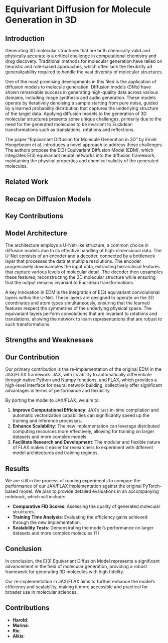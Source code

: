 # Equivariant Diffusion for Molecule Generation in 3D

## Introduction

Generating 3D molecular structures that are both chemically valid and physically accurate is a critical challenge in computational chemistry and drug discovery. Traditional methods for molecular generation have relied on heuristic and rule-based approaches, which often lack the flexibility ad generalizability required to handle the vast diversity of molecular structures. 

One of the most promising developments in this filed is the application of diffusion models to molecule generation. DIffusion models (DMs) have shown remarkable success in generating high-quality data across various domains, including image synthesis and audio generation. These models operate by iteratively denoising a sample starting from pure noise, guided by a learned probability distribution that captures the underlying structure of the target data. Applying diffusion models to the generation of 3D molecular structures presents some unique challenges, primarily due to the need for the generated molecules to be invariant to Euclidean transformations such as translations, rotations and reflections.

The paper “Equivariant Diffusion for Molecule Generation in 3D” by Emiel Hoogeboom et al. introduces a novel approach to address these challenges. The authors propose the E(3) Equivariant Diffusion Model (EDM), which integrates E(3) equivariant neural networks into the diffusion framework, maintaining the physical properties and chemical validity of the generated molecules. 

## Related Work

## **Recap on Diffusion Models**

## Key Contributions

## Model Architecture

The architecture employs a U-Net-like structure, a common choice in diffusion models due to its effective handling of high-dimensional data. The U-Net consists of an encoder and a decoder, connected by a bottleneck layer that processes the data at multiple resolutions. The encoder progressively downsamples the input data, extracting hierarchical features that capture various levels of molecular detail. The decoder then upsamples these features, reconstructing the 3D molecular structure while ensuring that the output remains invariant to Euclidean transformations.

A key innovation in EDM is the integration of E(3) equivariant convolutional layers within the U-Net. These layers are designed to operate on the 3D coordinates and atom types simultaneously, ensuring that the learned features respect the symmetries of the underlying physical space. The equivariant layers perform convolutions that are invariant to rotations and translations, allowing the network to learn representations that are robust to such transformations.

## Strengths and Weaknesses

## Our Contribution

Our primary contribution is the re-implementation of the original EDM in the JAX/FLAX framework. JAX, with its ability to automatically differentiate through native Python and Numpy functions, and FLAX, which provides a high-level interface for neural network building, collectively offer significant advantages in terms of performance and flexibility.

By porting the model to JAX/FLAX, we aim to:

1. **Improve Computational Efficiency**: JAX’s just-in-time compilation and automatic vectorization capabilities can significantly speed up the training and inference processes.
2. **Enhance Scalability**: The new implementation can leverage distributed computing resources more effectively, allowing for training on larger datasets and more complex models.
3. **Facilitate Research and Development**: The modular and flexible nature of FLAX makes it easier for researchers to experiment with different model architectures and training regimes.

## Results

We are still in the process of running experiments to compare the performance of our JAX/FLAX implementation against the original PyTorch-based model. We plan to provide detailed evaluations in an accompanying notebook, which will include:

- **Comparative FID Scores**: Assessing the quality of generated molecular structures.
- **Training TIme Analysis**: Evaluating the efficiency gains achieved through the new implementation.
- **Scalability Tests**: Demonstrating the model’s performance on larger datasets and more complex molecules (?)

## Conclusion

In conclusion, the E(3) Equivariant Diffusion Model represents a significant advancement in the field of molecular generation, providing a robust framework for generating 3D molecules with high fidelity.

Our re-implementation in JAX/FLAX aims to further enhance the model’s efficiency and scalability, making it more accessible and practical for broader use in molecular sciences.

## Contributions

- **Harold**:
- **Marina**:
- **Ric**:
- **Alkis**: